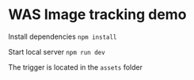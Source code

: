 # WAS Image tracking demo

Install dependencies ```npm install```

Start local server ```npm run dev```

The trigger is located in the ```assets``` folder